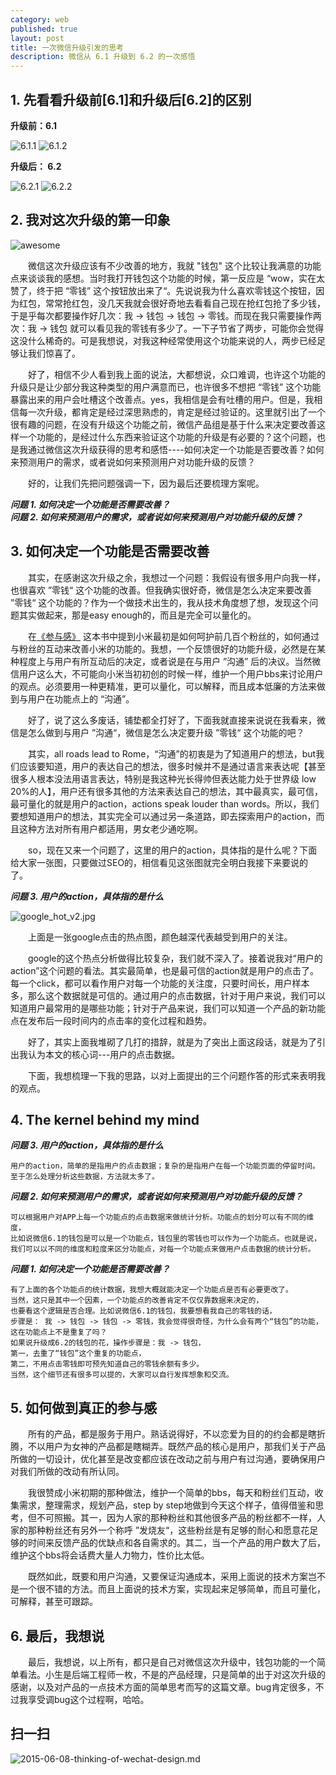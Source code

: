```yaml
---
category: web
published: true
layout: post
title: 一次微信升级引发的思考
description: 微信从 6.1 升级到 6.2 的一次感悟
---
```



## 1. 先看看升级前[6.1]和升级后[6.2]的区别

**升级前：6.1** 

![6.1.1](../../images/wechat1.jpg)
![6.1.2](../../images/wechat2.jpg)


**升级后： 6.2** 

![6.2.1](../../images/wechat3.jpg)
![6.2.2](../../images/wechat4.jpg)


## 2. 我对这次升级的第一印象   

![awesome](../../images/awesome.jpg)

　　微信这次升级应该有不少改善的地方，我就 "钱包" 这个比较让我满意的功能点来谈谈我的感想。当时我打开钱包这个功能的时候，第一反应是 “wow，实在太赞了，终于把 “零钱” 这个按钮放出来了“。先说说我为什么喜欢零钱这个按钮，因为红包，常常抢红包，没几天我就会很好奇地去看看自己现在抢红包抢了多少钱，于是乎每次都要操作好几次：我 -> 钱包 -> 钱包 -> 零钱。而现在我只需要操作两次：我 -> 钱包 就可以看见我的零钱有多少了。一下子节省了两步，可能你会觉得这没什么稀奇的。可是我想说，对我这种经常使用这个功能来说的人，两步已经足够让我们惊喜了。   

　　好了，相信不少人看到我上面的说法，大都想说，众口难调，也许这个功能的升级只是让少部分我这种类型的用户满意而已，也许很多不想把 “零钱” 这个功能暴露出来的用户会吐槽这个改善点。yes，我相信是会有吐槽的用户。但是，我相信每一次升级，都肯定是经过深思熟虑的，肯定是经过验证的。这里就引出了一个很有趣的问题，在没有升级这个功能之前，微信产品组是基于什么来决定要改善这样一个功能的，是经过什么东西来验证这个功能的升级是有必要的？这个问题，也是我通过微信这次升级获得的思考和感悟----如何决定一个功能是否要改善？如何来预测用户的需求，或者说如何来预测用户对功能升级的反馈？   

　　好的，让我们先把问题强调一下，因为最后还要梳理方案呢。   

***问题 1. 如何决定一个功能是否需要改善？***  
***问题 2. 如何来预测用户的需求，或者说如何来预测用户对功能升级的反馈？***   

## 3. 如何决定一个功能是否需要改善   

　　其实，在感谢这次升级之余，我想过一个问题：我假设有很多用户向我一样，也很喜欢 ”零钱“ 这个功能的改善。但我确实很好奇，微信是怎么决定来要改善 ”零钱“ 这个功能的？作为一个做技术出生的，我从技术角度想了想，发现这个问题其实做起来，那是easy enough的，而且是完全可以量化的。

　　在[《参与感》](http://book.douban.com/subject/25942507/) 这本书中提到小米最初是如何呵护前几百个粉丝的，如何通过与粉丝的互动来改善小米的功能的。我想，一个反馈很好的功能升级，必然是在某种程度上与用户有所互动后的决定，或者说是在与用户 ”沟通” 后的决议。当然微信用户这么大，不可能向小米当初初创的时候一样，维护一个用户bbs来讨论用户的观点。必须要用一种更精准，更可以量化，可以解释，而且成本低廉的方法来做到与用户在功能点上的 “沟通”。   

　　好了，说了这么多废话，铺垫都全打好了，下面我就直接来说说在我看来，微信是怎么做到与用户 ”沟通“，微信是怎么决定要升级 ”零钱“ 这个功能的吧？  

　　其实，all roads lead to Rome，“沟通”的初衷是为了知道用户的想法，but我们应该要知道，用户的表达自己的想法，很多时候并不是通过语言来表达呢【甚至很多人根本没法用语言表达，特别是我这种光长得帅但表达能力处于世界级 low 20%的人】，用户还有很多其他的方法来表达自己的想法，其中最真实，最可信，最可量化的就是用户的action，actions speak louder than words。所以，我们要想知道用户的想法，其实完全可以通过另一条道路，即去探索用户的action，而且这种方法对所有用户都适用，男女老少通吃啊。    

　　so，现在又来一个问题了，这里的用户的action，具体指的是什么呢？下面给大家一张图，只要做过SEO的，相信看见这张图就完全明白我接下来要说的了。    

***问题 3. 用户的action，具体指的是什么***

![google_hot_v2.jpg](../../images/google_hot_2.jpg)    

　　上面是一张google点击的热点图，颜色越深代表越受到用户的关注。   

　　google的这个热点分析做得比较复杂，我们就不深入了。接着说我对“用户的action”这个问题的看法。其实最简单，也是最可信的action就是用户的点击了。每一个click，都可以看作用户对每一个功能的关注度，只要时间长，用户样本多，那么这个数据就是可信的。通过用户的点击数据，针对于用户来说，我们可以知道用户最常用的是哪些功能；针对于产品来说，我们可以知道一个产品的新功能点在发布后一段时间内的点击率的变化过程和趋势。

　　好了，其实上面我堆砌了几打的措辞，就是为了突出上面这段话，就是为了引出我认为本文的核心词---用户的点击数据。    

　　下面，我想梳理一下我的思路，以对上面提出的三个问题作答的形式来表明我的观点。   

## 4. The kernel behind my mind  

***问题 3. 用户的action，具体指的是什么***

    用户的action，简单的是指用户的点击数据；复杂的是指用户在每一个功能页面的停留时间。
    至于怎么处理分析这些数据，方法就太多了。   

***问题 2. 如何来预测用户的需求，或者说如何来预测用户对功能升级的反馈？***  

    可以根据用户对APP上每一个功能点的点击数据来做统计分析。功能点的划分可以有不同的维度，
    比如说微信6.1的钱包是可以是一个功能点，钱包里的零钱也可以作为一个功能点。也就是说，
    我们可以以不同的维度和粒度来区分功能点，对每一个功能点来做用户点击数据的统计分析。

***问题 1. 如何决定一个功能是否需要改善？***  

    有了上面的各个功能点的统计数据，我想大概就能决定一个功能点是否有必要更改了。
    当然，这只是其中一个因素，一个功能点的改善肯定不仅仅靠数据来决定的，
    也要看这个逻辑是否合理。比如说微信6.1的钱包，我要想看我自己的零钱的话，
    步骤是： 我 -> 钱包 -> 钱包 -> 零钱，我会觉得很奇怪，为什么会有两个“钱包”的功能，
    这在功能点上不是重复了吗？
    如果说升级成6.2的钱包的花，操作步骤是：我 -> 钱包，
    第一，去重了“钱包”这个重复的功能点，
    第二，不用点击零钱即可预先知道自己的零钱余额有多少。
    当然，这个细节还有很多可以提的，大家可以自行发挥想象和交流。


## 5. 如何做到真正的参与感   

　　所有的产品，都是服务于用户。熟话说得好，不以恋爱为目的的约会都是瞎折腾，不以用户为女神的产品都是瞎糊弄。既然产品的核心是用户，那我们关于产品所做的一切设计，优化甚至是改变都应该在改动之前与用户有过沟通，要确保用户对我们所做的改动有所认同。   

　　我很赞成小米初期的那种做法，维护一个简单的bbs，每天和粉丝们互动，收集需求，整理需求，规划产品，step by step地做到今天这个样子，值得借鉴和思考，但不可照搬。其一，因为人家的那种粉丝和其他很多产品的粉丝都不一样，人家的那种粉丝还有另外一个称呼 ”发烧友“，这些粉丝是有足够的耐心和愿意花足够的时间来反馈产品的优缺点和各自需求的。其二，当一个产品的用户数大了后，维护这个bbs将会话费大量人力物力，性价比太低。   

　　既然如此，既要和用户沟通，又要保证沟通成本，采用上面说的技术方案岂不是一个很不错的方法。而且上面说的技术方案，实现起来足够简单，而且可量化，可解释，甚至可跟踪。   

## 6. 最后，我想说

　　最后，我想说，以上所有，都只是自己对微信这次升级中，钱包功能的一个简单看法。小生是后端工程师一枚，不是的产品经理，只是简单的出于对这次升级的感谢，以及对产品的一点技术方面的简单思考而写的这篇文章。bug肯定很多，不过我享受调bug这个过程啊，哈哈。

## 扫一扫     

![2015-06-08-thinking-of-wechat-design.md](../../images/share/2015-06-08-thinking-of-wechat-design.md.jpg)

















